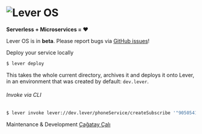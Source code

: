 ![Lever OS](https://raw.githubusercontent.com/leveros/leveros/master/doc/images/leveros-logo-full-white-bg-v0.2.png "Lever OS")
======================================================================

**Serverless + Microservices = ♥**

Lever OS is in **beta**. Please report bugs via [GitHub issues](https://github.com/leveros/leveros/issues)!

Deploy your service locally

```bash
$ lever deploy
```

This takes the whole current directory, archives it and deploys it onto Lever, in an environment that was created by default: `dev.lever`.

###### Invoke via CLI

```bash
$ lever invoke lever://dev.lever/phoneService/createSubscribe '"905054146201"'

```

Maintenance & Development [Çağatay Çalı](http://github.com/ccali14)
